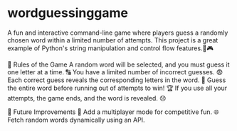 # wordguessinggame

A fun and interactive command-line game where players guess a randomly chosen word within a limited number of attempts. This project is a great example of Python's string manipulation and control flow features.🐍🎮

📜 Rules of the Game
      A random word will be selected, and you must guess it one letter at a time. 🔠
      You have a limited number of incorrect guesses. 😨
      Each correct guess reveals the corresponding letters in the word. 🌟
      Guess the entire word before running out of attempts to win! 🏆
      If you use all your attempts, the game ends, and the word is revealed. 😞

🌟 Future Improvements
     👥 Add a multiplayer mode for competitive fun.
     🌐 Fetch random words dynamically using an API.
